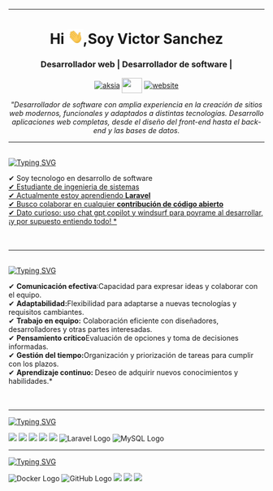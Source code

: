 


<hr>
<h1 align="center">Hi <img src="https://raw.githubusercontent.com/ABSphreak/ABSphreak/master/gifs/Hi.gif" width="30px">,Soy Victor Sanchez</h1>
<h3 align="center">Desarrollador web | Desarrollador de software |</h3>
<p align="center">
<a href="https://www.linkedin.com/in/-hugosanchez2022/" target="blank"><img align="center" src="https://cdn.jsdelivr.net/npm/simple-icons@3.0.1/icons/linkedin.svg" alt="aksia" height="30" width="40" /></a>
<a href = "mailto: victordev1986gmail.com"><img align="center" src="https://simpleicons.org/icons/gmail.svg" height="30" width="40" /></a>
<a href="https://victorsanchez.vercel.app/" target="blank"><img align="center" src="https://cdn.jsdelivr.net/npm/simple-icons@3.0.1/icons/internetexplorer.svg" alt="website" height="30" width="40" /></a>
</p>
</p>
<p align="center">
<em> "Desarrollador de software con amplia experiencia en la creación de sitios web modernos, funcionales y adaptados a distintas tecnologías. Desarrollo aplicaciones web completas, desde el diseño del front-end hasta el back-end y las bases de datos. </em>
  <br>  
</p>
<hr/>
<br>
<a href="https://git.io/typing-svg"><img src="https://readme-typing-svg.herokuapp.com?font=Fira+Code&weight=900&size=30&pause=1000&color=38C2FF&width=435&lines=Algo de+mi" alt="Typing SVG" /></a>
<br>

✔ Soy tecnologo en desarrollo de software <a href="https://www.sena.edu.co/es-co/Paginas/default.aspx">  <br>
✔ Estudiante de ingenieria de sistemas <a href="https://cun.edu.co/"> <br>
✔ Actualmente estoy aprendiendo **Laravel**<br>
✔ Busco colaborar en cualquier **contribución de código abierto**<br>
✔ Dato curioso: uso chat gpt,copilot y windsurf para poyrame al desarrollar,¡y por supuesto entiendo todo!
*<br><br><br>

<hr>
<br>
<a href="https://git.io/typing-svg"><img src="https://readme-typing-svg.herokuapp.com?font=Fira+Code&weight=900&size=30&pause=1000&color=38C2FF&width=435&lines=Hbilidades+blandas" alt="Typing SVG" /></a>
<br>

✔ <b>Comunicación efectiva</b>:Capacidad para expresar ideas y colaborar con el equipo.<br>
✔ <b>Adaptabilidad:</b>Flexibilidad para adaptarse a nuevas tecnologías y requisitos cambiantes.<br>
✔ <b>Trabajo en equipo:</b> Colaboración eficiente con diseñadores, desarrolladores y otras partes interesadas.<br>
✔ <b>Pensamiento crítico</b>Evaluación de opciones y toma de decisiones informadas.<br>
✔ <b>Gestión del tiempo:</b>Organización y priorización de tareas para cumplir con los plazos.<br>
✔ <b>Aprendizaje continuo: </b> Deseo de adquirir nuevos conocimientos y habilidades.*<br><br><br>

<hr>
<a href="https://git.io/typing-svg"><img src="https://readme-typing-svg.herokuapp.com?font=Fira+Code&weight=900&size=30&pause=1000&color=38C2FF&width=435&lines=Tecnologias" alt="Typing SVG" /></a>
<br>
<p align="left">
  
  <img height="80" src="https://github.com/user-attachments/assets/8b885b65-16fa-4ab9-b392-4339b423fe6a">
  <img height="80" src="https://github.com/user-attachments/assets/fc865f79-b487-49ea-9198-774867a3f794">
  <img height="80" src="https://github.com/user-attachments/assets/6e40a3f3-0e7a-42d6-b389-f5603b0b863c"> 
  <img height="80" src="https://github.com/user-attachments/assets/bcee37b4-e063-4e98-b27c-87ba4801caf3">
  <img height="80" src="https://github.com/user-attachments/assets/5cc815f1-42ef-4fac-9e4a-2b6023807b8c">
  <img height="80" src="https://cdn.jsdelivr.net/gh/devicons/devicon/icons/laravel/laravel-plain.svg" alt="Laravel Logo">
  <img height="80" src="https://cdn.jsdelivr.net/gh/devicons/devicon/icons/mysql/mysql-original.svg" alt="MySQL Logo">



<hr>
<a href="https://git.io/typing-svg"><img src="https://readme-typing-svg.herokuapp.com?font=Fira+Code&weight=900&size=30&pause=1000&color=38C2FF&width=435&lines=Otras herramientas" alt="Typing SVG" /></a>
<br>
<p align="left">
  <img height="80" src="https://cdn.jsdelivr.net/gh/devicons/devicon/icons/docker/docker-original.svg" alt="Docker Logo">
  <img height="80" src="https://cdn.jsdelivr.net/gh/devicons/devicon/icons/github/github-original.svg" alt="GitHub Logo">
  <img height="80" src="https://github.com/user-attachments/assets/be569546-ed3c-42cf-939b-58ce938872b2"> 
  <img height="80" src="https://github.com/user-attachments/assets/06f2f83c-bd31-4848-a898-9f404de616be">
  <img height="80" src="https://github.com/user-attachments/assets/495829c6-ae2a-4867-9cb4-04e1cfaf1df5">


